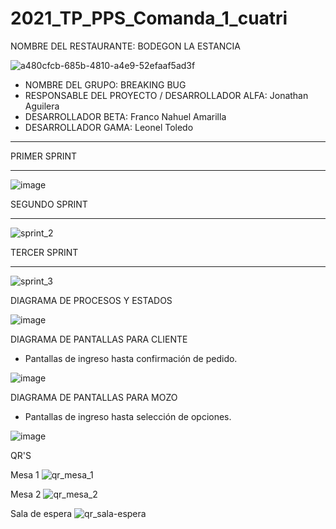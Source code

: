 # 2021_TP_PPS_Comanda_1_cuatri

NOMBRE DEL RESTAURANTE: BODEGON LA ESTANCIA

![a480cfcb-685b-4810-a4e9-52efaaf5ad3f](https://user-images.githubusercontent.com/17880462/120364294-74ed3700-c2e3-11eb-8eec-4558322fadce.jpeg)

* NOMBRE DEL GRUPO: BREAKING BUG                                                
* RESPONSABLE DEL PROYECTO / DESARROLLADOR ALFA:         Jonathan Aguilera	      
* DESARROLLADOR BETA:			                              Franco Nahuel Amarilla	
* DESARROLLADOR GAMA:			                              Leonel Toledo	          
*********************************************************************************

PRIMER SPRINT
*********************************************************************************
![image](https://user-images.githubusercontent.com/17880462/120907057-db03f200-c634-11eb-8f94-09b24e100799.png)

SEGUNDO SPRINT
*********************************************************************************
![sprint_2](https://user-images.githubusercontent.com/17880462/122080776-edb8bc80-cdd4-11eb-8065-baa7c1b8d511.png)


TERCER SPRINT
*********************************************************************************
![sprint_3](https://user-images.githubusercontent.com/17880462/122080811-f4dfca80-cdd4-11eb-8961-28ba81b1145f.png)


DIAGRAMA DE PROCESOS Y ESTADOS

![image](https://user-images.githubusercontent.com/17880462/120907139-8e6ce680-c635-11eb-8337-5fbd9604bf24.png)


DIAGRAMA DE PANTALLAS PARA CLIENTE
* Pantallas de ingreso hasta confirmación de pedido.

![image](https://user-images.githubusercontent.com/17880462/120370759-5ee37480-c2eb-11eb-848b-b0cd556d67c2.png)


DIAGRAMA DE PANTALLAS PARA MOZO
* Pantallas de ingreso hasta selección de opciones.

![image](https://user-images.githubusercontent.com/17880462/120906866-56fd3a80-c633-11eb-86b5-dcf3c31fb6ae.png)


QR'S

Mesa 1
![qr_mesa_1](https://user-images.githubusercontent.com/17880462/123358875-a3f17400-d542-11eb-8373-74142d7343a7.png)

Mesa 2
![qr_mesa_2](https://user-images.githubusercontent.com/17880462/123358877-a48a0a80-d542-11eb-943e-211d44add339.png)

Sala de espera
![qr_sala-espera](https://user-images.githubusercontent.com/17880462/123358878-a522a100-d542-11eb-8676-27e30d365589.png)





